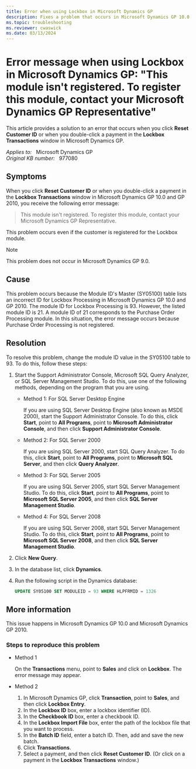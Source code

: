 ```yaml
---
title: Error when using Lockbox in Microsoft Dynamics GP
description: Fixes a problem that occurs in Microsoft Dynamics GP 10.0 and GP 2010 when you click Reset Customer ID or double-click a payment in the Lockbox Transactions window.
ms.topic: troubleshooting
ms.reviewer: cwaswick
ms.date: 03/13/2024
---
```

# Error message when using Lockbox in Microsoft Dynamics GP: "This module isn't registered. To register this module, contact your Microsoft Dynamics GP Representative"

This article provides a solution to an error that occurs when you click **Reset Customer ID** or when you double-click a payment in the **Lockbox Transactions** window in Microsoft Dynamics GP.

_Applies to:_ &nbsp; Microsoft Dynamics GP  
_Original KB number:_ &nbsp; 977080

## Symptoms

When you click **Reset Customer ID** or when you double-click a payment in the **Lockbox Transactions** window in Microsoft Dynamics GP 10.0 and GP 2010, you receive the following error message:

> This module isn't registered. To register this module, contact your Microsoft Dynamics GP Representative.

This problem occurs even if the customer is registered for the Lockbox module.

> [!NOTE]
> This problem does not occur in Microsoft Dynamics GP 9.0.

## Cause

This problem occurs because the Module ID's Master (SY05100) table lists an incorrect ID for Lockbox Processing in Microsoft Dynamics GP 10.0 and GP 2010. The module ID for Lockbox Processing is 93. However, the listed module ID is 21. A module ID of 21 corresponds to the Purchase Order Processing module. In this situation, the error message occurs because Purchase Order Processing is not registered.

## Resolution

To resolve this problem, change the module ID value in the SY05100 table to 93. To do this, follow these steps:

1. Start the Support Administrator Console, Microsoft SQL Query Analyzer, or SQL Server Management Studio. To do this, use one of the following methods, depending on the program that you are using.

    - Method 1: For SQL Server Desktop Engine

        If you are using SQL Server Desktop Engine (also known as MSDE 2000), start the Support Administrator Console. To do this, click **Start**, point to **All Programs**, point to **Microsoft Administrator Console**, and then click **Support Administrator Console**.

    - Method 2: For SQL Server 2000

        If you are using SQL Server 2000, start SQL Query Analyzer. To do this, click **Start**, point to **All Programs**, point to **Microsoft SQL Server**, and then click **Query Analyzer**.

    - Method 3: For SQL Server 2005

        If you are using SQL Server 2005, start SQL Server Management Studio. To do this, click **Start**, point to **All Programs**, point to **Microsoft SQL Server 2005**, and then click **SQL Server Management Studio**.

    - Method 4: For SQL Server 2008

        If you are using SQL Server 2008, start SQL Server Management Studio. To do this, click **Start**, point to **All Programs**, point to **Microsoft SQL Server 2008**, and then click **SQL Server Management Studio**.

2. Click **New Query**.
3. In the database list, click **Dynamics**.
4. Run the following script in the Dynamics database:

    ```sql
    UPDATE SY05100 SET MODULEID = 93 WHERE HLPFRMID = 1326
    ```

## More information

This issue happens in Microsoft Dynamics GP 10.0 and Microsoft Dynamics GP 2010.

### Steps to reproduce this problem

- Method 1

    On the **Transactions** menu, point to **Sales** and click on **Lockbox**. The error message may appear.

- Method 2

    1. In Microsoft Dynamics GP, click **Transaction**, point to **Sales**, and then click **Lockbox Entry**.
    2. In the **Lockbox ID** box, enter a lockbox identifier (ID).
    3. In the **Checkbook ID** box, enter a checkbook ID.
    4. In the **Lockbox Import File** box, enter the path of the lockbox file that you want to process.
    5. In the **Batch ID** field, enter a batch ID. Then, add and save the new batch.
    6. Click **Transactions**.
    7. Select a payment, and then click **Reset Customer ID**. (Or click on a payment in the **Lockbox Transactions** window.)
